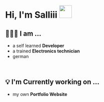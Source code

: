 # Hi, I'm Salliii  <img src="https://media.giphy.com/media/hvRJCLFzcasrR4ia7z/giphy.gif" width="40px">

## 👨🏻‍💻 I am ...
   * a self learned **Developer**
   * a trained **Electronics technician**
   * german
<br>

## 💡 I'm Currently working on ...
   * my own **Portfolio Website**
